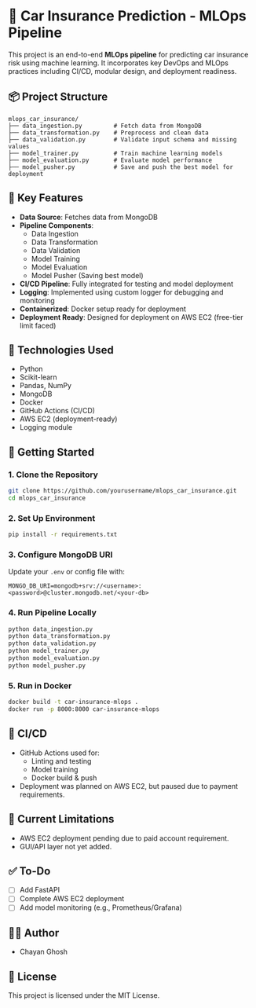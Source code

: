 # 🚗 Car Insurance Prediction - MLOps Pipeline

This project is an end-to-end **MLOps pipeline** for predicting car insurance risk using machine learning. It incorporates key DevOps and MLOps practices including CI/CD, modular design, and deployment readiness.

## 📦 Project Structure

```
mlops_car_insurance/
├── data_ingestion.py         # Fetch data from MongoDB
├── data_transformation.py    # Preprocess and clean data
├── data_validation.py        # Validate input schema and missing values
├── model_trainer.py          # Train machine learning models
├── model_evaluation.py       # Evaluate model performance
├── model_pusher.py           # Save and push the best model for deployment
```

## 🧠 Key Features

- **Data Source**: Fetches data from MongoDB
- **Pipeline Components**:
  - Data Ingestion
  - Data Transformation
  - Data Validation
  - Model Training
  - Model Evaluation
  - Model Pusher (Saving best model)
- **CI/CD Pipeline**: Fully integrated for testing and model deployment
- **Logging**: Implemented using custom logger for debugging and monitoring
- **Containerized**: Docker setup ready for deployment
- **Deployment Ready**: Designed for deployment on AWS EC2 (free-tier limit faced)

## 🔧 Technologies Used

- Python
- Scikit-learn
- Pandas, NumPy
- MongoDB
- Docker
- GitHub Actions (CI/CD)
- AWS EC2 (deployment-ready)
- Logging module

## 🚀 Getting Started

### 1. Clone the Repository

```bash
git clone https://github.com/yourusername/mlops_car_insurance.git
cd mlops_car_insurance
```

### 2. Set Up Environment

```bash
pip install -r requirements.txt
```

### 3. Configure MongoDB URI

Update your `.env` or config file with:

```
MONGO_DB_URI=mongodb+srv://<username>:<password>@cluster.mongodb.net/<your-db>
```

### 4. Run Pipeline Locally

```bash
python data_ingestion.py
python data_transformation.py
python data_validation.py
python model_trainer.py
python model_evaluation.py
python model_pusher.py
```

### 5. Run in Docker

```bash
docker build -t car-insurance-mlops .
docker run -p 8000:8000 car-insurance-mlops
```

## 🧪 CI/CD

- GitHub Actions used for:
  - Linting and testing
  - Model training
  - Docker build & push
- Deployment was planned on AWS EC2, but paused due to payment requirements.

## 📌 Current Limitations

- AWS EC2 deployment pending due to paid account requirement.
- GUI/API layer not yet added.

## ✅ To-Do

- [ ] Add FastAPI
- [ ] Complete AWS EC2 deployment
- [ ] Add model monitoring (e.g., Prometheus/Grafana)

## 👨‍💻 Author

- Chayan Ghosh

## 📄 License

This project is licensed under the MIT License.
